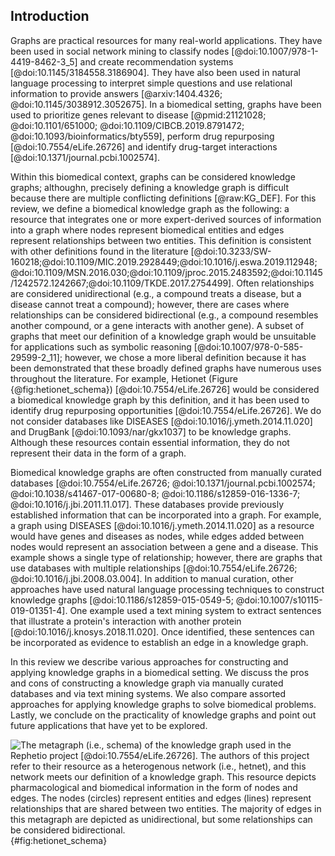 ## Introduction

Graphs are practical resources for many real-world applications.
They have been used in social network mining to classify nodes [@doi:10.1007/978-1-4419-8462-3_5] and create recommendation systems [@doi:10.1145/3184558.3186904].
They have also been used in natural language processing to interpret simple questions and use relational information to provide answers [@arxiv:1404.4326; @doi:10.1145/3038912.3052675].
In a biomedical setting, graphs have been used to prioritize genes relevant to disease [@pmid:21121028; @doi:10.1101/651000; @doi:10.1109/CIBCB.2019.8791472; @doi:10.1093/bioinformatics/bty559], perform drug repurposing [@doi:10.7554/eLife.26726] and identify drug-target interactions [@doi:10.1371/journal.pcbi.1002574].

Within this biomedical context, graphs can be considered knowledge graphs; althoughn, precisely defining a knowledge graph is difficult because there are multiple conflicting definitions [@raw:KG_DEF].
For this review, we define a biomedical knowledge graph as the following: a resource that integrates one or more expert-derived sources of information into a graph where nodes represent biomedical entities and edges represent relationships between two entities.
This definition is consistent with other definitions found in the literature [@doi:10.3233/SW-160218;@doi:10.1109/MIC.2019.2928449;@doi:10.1016/j.eswa.2019.112948;@doi:10.1109/MSN.2016.030;@doi:10.1109/jproc.2015.2483592;@doi:10.1145/1242572.1242667;@doi:10.1109/TKDE.2017.2754499].
Often relationships are considered unidirectional (e.g., a compound treats a disease, but a disease cannot treat a compound); however, there are cases where relationships can be considered bidirectional (e.g., a compound resembles another compound, or a gene interacts with another gene).
A subset of graphs that meet our definition of a knowledge graph would be unsuitable for applications such as symbolic reasoning [@doi:10.1007/978-0-585-29599-2_11]; however, we chose a more liberal definition because it has been demonstrated that these broadly defined graphs have numerous uses throughout the literature.
For example, Hetionet (Figure {@fig:hetionet_schema}) [@doi:10.7554/eLife.26726] would be considered a biomedical knowledge graph by this definition, and it has been used to identify drug repurposing opportunities [@doi:10.7554/eLife.26726].
We do not consider databases like DISEASES [@doi:10.1016/j.ymeth.2014.11.020] and DrugBank [@doi:10.1093/nar/gkx1037] to be knowledge graphs.
Although these resources contain essential information, they do not represent their data in the form of a graph.

Biomedical knowledge graphs are often constructed from manually curated databases [@doi:10.7554/eLife.26726; @doi:10.1371/journal.pcbi.1002574; @doi:10.1038/s41467-017-00680-8; @doi:10.1186/s12859-016-1336-7; @doi:10.1016/j.jbi.2011.11.017].
These databases provide previously established information that can be incorporated into a graph.
For example, a graph using DISEASES [@doi:10.1016/j.ymeth.2014.11.020] as a resource would have genes and diseases as nodes, while edges added between nodes would represent an association between a gene and a disease.
This example shows a single type of relationship; however, there are graphs that use databases with multiple relationships [@doi:10.7554/eLife.26726; @doi:10.1016/j.jbi.2008.03.004].
In addition to manual curation, other approaches have used natural language processing techniques to construct knowledge graphs [@doi:10.1186/s12859-015-0549-5; @doi:10.1007/s10115-019-01351-4].
One example used a text mining system to extract sentences that illustrate a protein's interaction with another protein [@doi:10.1016/j.knosys.2018.11.020].
Once identified, these sentences can be incorporated as evidence to establish an edge in a knowledge graph.

In this review we describe various approaches for constructing and applying knowledge graphs in a biomedical setting.
We discuss the pros and cons of constructing a knowledge graph via manually curated databases and via text mining systems.
We also compare assorted approaches for applying knowledge graphs to solve biomedical problems.
Lastly, we conclude on the practicality of knowledge graphs and point out future applications that have yet to be explored.

![
The metagraph (i.e., schema) of the knowledge graph used in the Rephetio project [@doi:10.7554/eLife.26726].
The authors of this project refer to their resource as a heterogenous network (i.e., hetnet), and this network meets our definition of a knowledge graph.
This resource depicts pharmacological and biomedical information in the form of nodes and edges. 
The nodes (circles) represent entities and edges (lines) represent relationships that are shared between two entities.
The majority of edges in this metagraph are depicted as unidirectional, but some relationships can be considered bidirectional.
](https://raw.githubusercontent.com/hetio/het.io/e1ca4fd591e0aa01a3767bbf5597a910528f6f86/about/metagraph.png){#fig:hetionet_schema}

